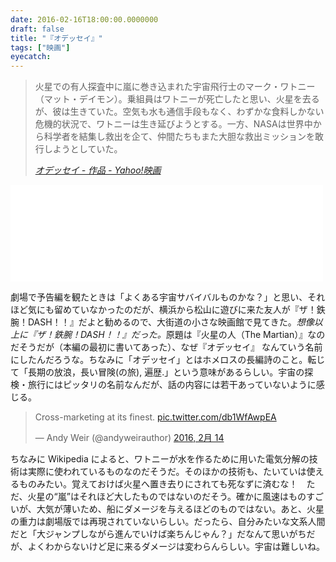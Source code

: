 ```yaml
---
date: 2016-02-16T18:00:00.0000000
draft: false
title: "『オデッセイ』"
tags: ["映画"]
eyecatch: 
---
```


<blockquote cite="http://movies.yahoo.co.jp/movie/%E3%82%AA%E3%83%87%E3%83%83%E3%82%BB%E3%82%A4/353437/">
<p>火星での有人探査中に嵐に巻き込まれた宇宙飛行士のマーク・ワトニー（マット・デイモン）。乗組員はワトニーが死亡したと思い、火星を去るが、彼は生きていた。空気も水も通信手段もなく、わずかな食料しかない危機的状況で、ワトニーは生き延びようとする。一方、NASAは世界中から科学者を結集し救出を企て、仲間たちもまた大胆な救出ミッションを敢行しようとしていた。</p>

<cite><a href="http://movies.yahoo.co.jp/movie/%E3%82%AA%E3%83%87%E3%83%83%E3%82%BB%E3%82%A4/353437/">&#x30AA;&#x30C7;&#x30C3;&#x30BB;&#x30A4; - &#x4F5C;&#x54C1; - Yahoo!&#x6620;&#x753B;</a></cite>
</blockquote>
<p><iframe src="//hatenablog-parts.com/embed?url=http%3A%2F%2Fwww.foxmovies-jp.com%2Fodyssey%2F" title="映画『オデッセイ』オフィシャルサイト" class="embed-card embed-webcard" scrolling="no" frameborder="0" style="display: block; width: 100%; height: 155px; max-width: 500px; margin: 10px 0px;"></iframe></p><p>劇場で予告編を観たときは「よくある宇宙サバイバルものかな？」と思い、それほど気にも留めていなかったのだが、横浜から松山に遊びに来た友人が『ザ！鉄腕！DASH！！』だよと勧めるので、大街道の小さな映画館で見てきた。<i>想像以上に『ザ！鉄腕！DASH！！』だった。</i>原題は『火星の人（The Martian）』なのだそうだが（本編の最初に書いてあった）、なぜ『オデッセイ』 なんていう名前にしたんだろうな。ちなみに「オデッセイ」とはホメロスの長編詩のこと。転じて「長期の放浪，長い冒険(の旅), 遍歴.」という意味があるらしい。宇宙の探検・旅行にはピッタリの名前なんだが、話の内容には若干あっていないように感じる。</p><p><blockquote class="twitter-tweet" data-lang="ja"><p lang="en" dir="ltr">Cross-marketing at its finest. <a href="https://t.co/db1WfAwpEA">pic.twitter.com/db1WfAwpEA</a></p>&mdash; Andy Weir (@andyweirauthor) <a href="https://twitter.com/andyweirauthor/status/698930311996923904">2016, 2月 14</a></blockquote><script async src="//platform.twitter.com/widgets.js" charset="utf-8"></script></p><p>ちなみに Wikipedia によると、ワトニーが水を作るために用いた電気分解の技術は実際に使われているものなのだそうだ。そのほかの技術も、たいていは使えるものみたい。覚えておけば火星へ置き去りにされても死なずに済むな！　ただ、火星の“嵐”はそれほど大したものではないのだそう。確かに風速はものすごいが、大気が薄いため、船にダメージを与えるほどのものではない。あと、火星の重力は劇場版では再現されていないらしい。だったら、自分みたいな文系人間だと「大ジャンプしながら進んでいけば楽ちんじゃん？」だなんて思いがちだが、よくわからないけど足に来るダメージは変わらんらしい。宇宙は難しいね。</p>
